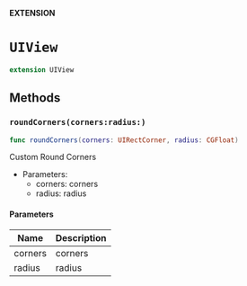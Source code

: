 **EXTENSION**

# `UIView`
```swift
extension UIView
```

## Methods
### `roundCorners(corners:radius:)`

```swift
func roundCorners(corners: UIRectCorner, radius: CGFloat)
```

Custom Round Corners
- Parameters:
  - corners: corners
  - radius: radius

#### Parameters

| Name | Description |
| ---- | ----------- |
| corners | corners |
| radius | radius |